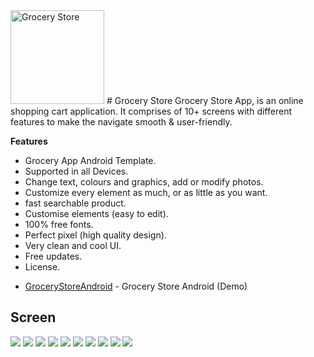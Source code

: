 <img src="screen/logo.png" height="150px" width="150px" title="Grocery" alt="Grocery Store">
# Grocery Store
Grocery Store App, is an online shopping cart application. 
It comprises of 10+ screens with different features to make the navigate smooth & user-friendly.

**Features**

- Grocery App Android Template.
- Supported in all Devices.
- Change text, colours and graphics, add or modify photos.
- Customize every element as much, or as little as you want.
- fast searchable product.
- Customise elements (easy to edit).
- 100% free fonts.
- Perfect pixel (high quality design).
- Very clean and cool UI.
- Free updates.
- License.

* [GroceryStoreAndroid](https://u.pcloud.link/publink/show?code=XZxulmXZwEXImolNGnH0x0DxRuXzKJdtiGBk) - Grocery Store Android (Demo)


## Screen 

<img src="screen/screen1.png">

<img src="screen/screen2.png">

<img src="screen/screen3.png">

<img src="screen/screen4.png">

<img src="screen/screen5.png">

<img src="screen/screen6.png">

<img src="screen/1.png">

<img src="screen/2.png">

<img src="screen/3.png">

<img src="screen/4.png">

